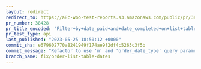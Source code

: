 ```yaml
---
layout: redirect
redirect_to: https://a8c-woo-test-reports.s3.amazonaws.com/public/pr/38428/api/index.html
pr_number: 38428
pr_title_encoded: "Filter+by+date_paid+and+date_completed+on+list+table+orders"
pr_test_type: api
last_published: "2023-05-25 18:50:12 +0000"
commit_sha: e679602770a8241949f174ae9f2df4c5263c3f5b
commit_message: "Refactor to use 'm' and 'order_date_type' query parameters"
branch_name: fix/order-list-table-dates
---
```

